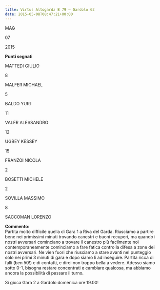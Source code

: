 ```yaml
---
title: Virtus Altogarda B 79 – Gardolo 63
date: 2015-05-08T08:47:21+00:00
---
```

MAG

07

2015

**Punti segnati**

MATTEDI GIULIO

8

MALFER MICHAEL

5

BALDO YURI

11

VALER ALESSANDRO

12

UGBEY KESSEY

15

FRANZOI NICOLA

2

BOSETTI MICHELE

2

SOVILLA MASSIMO

8

SACCOMAN LORENZO

**Commento:**  
Partita molto difficile quella di Gara 1 a Riva del Garda. Riusciamo a partire bene nei primissimi minuti trovando canestri e buoni recuperi, ma quando i nostri avversari cominciano a trovare il canestro più facilmente noi contemporaneamente cominciamo a fare fatica contro la difesa a zone dei nostri avversari. Ne vien fuori che riusciamo a stare avanti nel punteggio solo nei primi 3 minuti di gara e dopo siamo lì ad inseguire. Partita ricca di falli (ben 50!) e di contatti, e direi non troppo bella a vedere. Adesso siamo sotto 0-1, bisogna restare concentrati e cambiare qualcosa, ma abbiamo ancora la possibilità di passare il turno.

Si gioca Gara 2 a Gardolo domenica ore 19.00!
